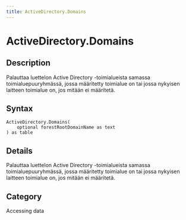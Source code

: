 ```yaml
---
title: ActiveDirectory.Domains
---
```


# ActiveDirectory.Domains


## Description

Palauttaa luettelon Active Directory -toimialueista samassa toimialuepuuryhmässä, jossa määritetty toimialue on tai jossa nykyisen laitteen toimialue on, jos mitään ei määritetä.


## Syntax

```powerquery
ActiveDirectory.Domains(
    optional forestRootDomainName as text
) as table
```


## Details

Palauttaa luettelon Active Directory -toimialueista samassa toimialuepuuryhmässä, jossa määritetty toimialue on tai jossa nykyisen laitteen toimialue on, jos mitään ei määritetä.



## Category
Accessing data
